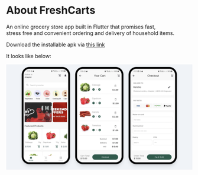 # About FreshCarts
An online grocery store app built in Flutter that promises fast,\
stress free and convenient ordering and delivery of household items.

Download the installable apk via
<a href="https://urbane-hide.vercel.app/"> this link</a>


It looks like below:


<img src="screens/5.png" width="900"/>
